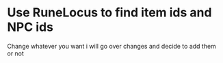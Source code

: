 # Use RuneLocus to find item ids and NPC ids
Change whatever you want i will go over changes and decide to add them or not
